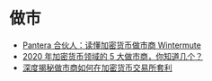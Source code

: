 # 做市

* [Pantera 合伙人：读懂加密货币做市商 Wintermute](https://www.163.com/dy/article/G28A4E2R0519SM7A.html)
* [2020 年加密货币领域的 5 大做市商，你知道几个？](https://www.chainnews.com/articles/376773856561.htm)
* [深度揭秘做市商如何在加密货币交易所套利](https://www.chainnews.com/articles/278518639682.htm)
